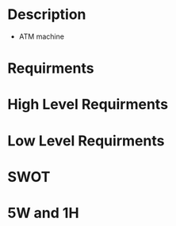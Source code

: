 # Description
 * ATM machine

# Requirments
# High Level Requirments
    
# Low Level Requirments
    
# SWOT
    
# 5W and 1H
    